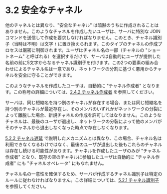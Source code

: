 # 3.2 安全なチャネル

他のチャネルとは異なり、"安全なチャネル" は暗黙のうちに作成されることはありません。このようなチャネルを作成したいユーザは、サーバに特別な JOIN コマンドを送信して作成を要求しなければなりません。このとき、チャネル識別子（当時は不明）は文字 `!` に置き換えられます。このタイプのチャネルの作成プロセスは厳密に制御されます。ユーザはチャネル名の一部（チャネルの "ショートネーム" と呼ばれる）を選択するだけで、サーバは自動的にユーザが提供した名前の前に5文字からなるチャネル識別子を付けます。この2つの要素の組み合わせによるチャネル名は一意であり、ネットワークの分割に基づく悪用からチャネルを安全に守ることができます。

このようなチャネルを作成したユーザは、自動的に "チャネル作成者" となります。この称号の詳細については、[2.4.2 チャネル作成者](../channel-characteristics/channel-creator.md) を参照してください。

サーバは、同じ短縮名を持つ別のチャネルが存在する場合、または同じ短縮名を持つ別のチャネルが最近存在し、そのメンバのいずれかがネットワークの分裂によって離脱した場合、新規チャネルの作成を許可してはなりません。このようなチャネルは、最後のユーザが退出し、ネットワークの分裂によって他のメンバがそのチャネルから退出しなくなった時点で存在しなくなります。

[5.2.2 チャネル遅延](../current-implementations/channel-delay.md) で説明したメカニズムとは異なり、この場合、チャネル名は利用できなくなるわけではなく、最後のユーザが退出した後もこれらのチャネルは存在し続ける可能性があります。チャネルを作成したユーザのみが "チャネル作成者" となり、既存の空のチャネルに参加したユーザは自動的に "チャネル作成者" にも "チャネルオペレータ" にもなれません。

チャネル名の一意性を確保するため、サーバが作成するチャネル識別子は特定のルールに従わなければなりません。この詳細については、[5.2.1 チャネル識別子](../current-implementations/channel-identifier.md) を参照してください。
